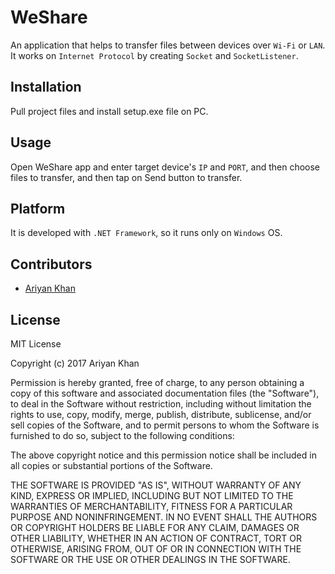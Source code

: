 # WeShare

An application that helps to transfer files between devices over `Wi-Fi` or `LAN`. It works on `Internet Protocol` by creating 
`Socket` and `SocketListener`.

## Installation

Pull project files and install setup.exe file on PC.

## Usage

Open WeShare app and enter target device's `IP` and `PORT`, and then choose files to transfer, and then
tap on Send button to transfer.

## Platform

It is developed with `.NET Framework`, so it runs only on `Windows` OS.

## Contributors

* [Ariyan Khan](https://github.com/ariyankhan)

## License

MIT License

Copyright (c) 2017 Ariyan Khan

Permission is hereby granted, free of charge, to any person obtaining a copy
of this software and associated documentation files (the "Software"), to deal
in the Software without restriction, including without limitation the rights
to use, copy, modify, merge, publish, distribute, sublicense, and/or sell
copies of the Software, and to permit persons to whom the Software is
furnished to do so, subject to the following conditions:

The above copyright notice and this permission notice shall be included in all
copies or substantial portions of the Software.

THE SOFTWARE IS PROVIDED "AS IS", WITHOUT WARRANTY OF ANY KIND, EXPRESS OR
IMPLIED, INCLUDING BUT NOT LIMITED TO THE WARRANTIES OF MERCHANTABILITY,
FITNESS FOR A PARTICULAR PURPOSE AND NONINFRINGEMENT. IN NO EVENT SHALL THE
AUTHORS OR COPYRIGHT HOLDERS BE LIABLE FOR ANY CLAIM, DAMAGES OR OTHER
LIABILITY, WHETHER IN AN ACTION OF CONTRACT, TORT OR OTHERWISE, ARISING FROM,
OUT OF OR IN CONNECTION WITH THE SOFTWARE OR THE USE OR OTHER DEALINGS IN THE
SOFTWARE.






